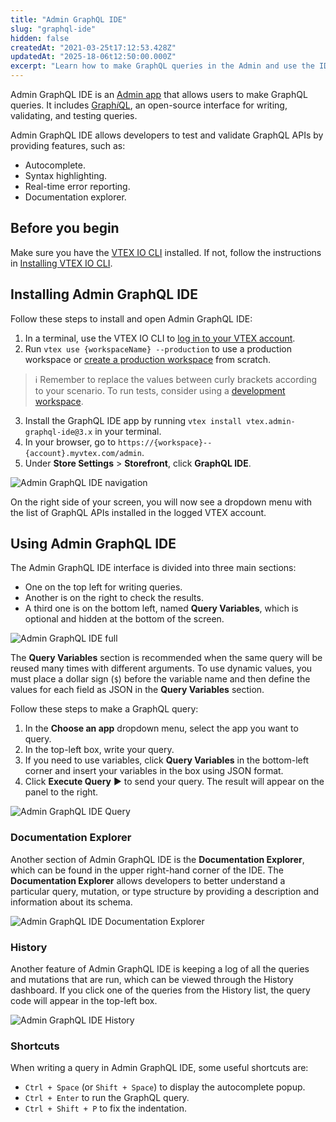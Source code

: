 ```yaml
---
title: "Admin GraphQL IDE"
slug: "graphql-ide"
hidden: false
createdAt: "2021-03-25t17:12:53.428Z"
updatedAt: "2025-18-06t12:50:00.000Z"
excerpt: "Learn how to make GraphQL queries in the Admin and use the IDE features."
---
```


Admin GraphQL IDE is an [Admin app](https://learn.vtex.com/docs/course-admin-lang-en) that allows users to make GraphQL queries. It includes [Graph*i*QL](https://github.com/graphql/graphiql), an open-source interface for writing, validating, and testing queries.

Admin GraphQL IDE allows developers to test and validate GraphQL APIs by providing features, such as:

- Autocomplete.
- Syntax highlighting.
- Real-time error reporting.
- Documentation explorer.

## Before you begin

Make sure you have the [VTEX IO CLI](https://developers.vtex.com/docs/guides/vtex-io-documentation-vtex-io-cli-installation-and-command-reference) installed. If not, follow the instructions in [Installing VTEX IO CLI](https://developers.vtex.com/docs/guides/vtex-io-documentation-vtex-io-cli-install).

## Installing Admin GraphQL IDE

Follow these steps to install and open Admin GraphQL IDE:

1. In a terminal, use the VTEX IO CLI to [log in to your VTEX account](https://developers.vtex.com/docs/guides/vtex-io-documentation-vtex-io-cli-usage#logging-in-to-your-vtex-account).
2. Run `vtex use {workspaceName} --production` to use a production workspace or [create a production workspace](https://developers.vtex.com/docs/guides/vtex-io-documentation-creating-a-production-workspace) from scratch.

> ℹ️ Remember to replace the values between curly brackets according to your scenario. To run tests, consider using a [development workspace](https://developers.vtex.com/docs/guides/vtex-io-documentation-creating-a-development-workspace).

3. Install the GraphQL IDE app by running `vtex install vtex.admin-graphql-ide@3.x` in your terminal.
4. In your browser, go to `https://{workspace}--{account}.myvtex.com/admin`.
5. Under **Store Settings** > **Storefront**, click **GraphQL IDE**.

![Admin GraphQL IDE navigation](https://cdn.jsdelivr.net/gh/vtexdocs/dev-portal-content@main/images/graphql-ide-navigation.png)

On the right side of your screen, you will now see a dropdown menu with the list of GraphQL APIs installed in the logged VTEX account.

## Using Admin GraphQL IDE

The Admin GraphQL IDE interface is divided into three main sections:

- One on the top left for writing queries.
- Another is on the right to check the results.
- A third one is on the bottom left, named **Query Variables**, which is optional and hidden at the bottom of the screen.

![Admin GraphQL IDE full](https://cdn.jsdelivr.net/gh/vtexdocs/dev-portal-content@main/images/graphql-ide-1.png)

The **Query Variables** section is recommended when the same query will be reused many times with different arguments. To use dynamic values, you must place a dollar sign (`$`) before the variable name and then define the values for each field as JSON in the **Query Variables** section.

Follow these steps to make a GraphQL query:

1. In the **Choose an app** dropdown menu, select the app you want to query.
2. In the top-left box, write your query.
3. If you need to use variables, click **Query Variables** in the bottom-left corner and insert your variables in the box using JSON format.
4. Click **Execute Query** ▶️ to send your query. The result will appear on the panel to the right.

![Admin GraphQL IDE Query](https://cdn.jsdelivr.net/gh/vtexdocs/dev-portal-content@main/images/graphql-ide-query.gif)

### Documentation Explorer

Another section of Admin GraphQL IDE is the **Documentation Explorer**, which can be found in the upper right-hand corner of the IDE. The **Documentation Explorer** allows developers to better understand a particular query, mutation, or type structure by providing a description and information about its schema.

![Admin GraphQL IDE Documentation Explorer](https://cdn.jsdelivr.net/gh/vtexdocs/dev-portal-content@main/images/graphql-ide-docs.gif)

### History

Another feature of Admin GraphQL IDE is keeping a log of all the queries and mutations that are run, which can be viewed through the History dashboard. If you click one of the queries from the History list, the query code will appear in the top-left box.

![Admin GraphQL IDE History](https://cdn.jsdelivr.net/gh/vtexdocs/dev-portal-content@main/images/graphql-ide-history.gif)

### Shortcuts

When writing a query in Admin GraphQL IDE, some useful shortcuts are:

- `Ctrl + Space` (or `Shift + Space`) to display the autocomplete popup.
- `Ctrl + Enter` to run the GraphQL query.
- `Ctrl + Shift + P` to fix the indentation.
